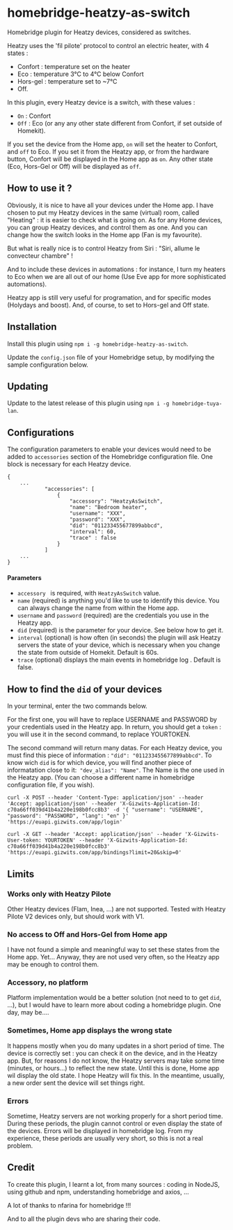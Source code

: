 # homebridge-heatzy-as-switch
 Homebridge plugin for Heatzy devices, considered as switches.
 
Heatzy uses the 'fil pilote' protocol to control an electric heater, with 4 states : 

* Confort  : temperature set on the heater
* Eco : temperature 3°C to 4°C below Confort
* Hors-gel : temperature set to ~7°C
* Off.

In this plugin, every Heatzy device is a switch, with these values : 

* `On` : Confort
* `Off` : Eco (or any any other state different from Confort, if set outside of Homekit).

If you set the device from the Home app, `on` will set the heater to Confort, and `off` to Eco.
If you set it from the Heatzy app, or from the hardware button, Confort will be displayed in the Home app as `on`. Any other state (Eco, Hors-Gel or Off) will be displayed as `off`.
## How to use it ?
Obviously, it is nice to have all your devices under the Home app.
I have chosen to put my Heatzy devices in the same (virtual) room, called "Heating" : it is easier to check what is going on.
As for any Home devices, you can group Heatzy devices, and control them as one. And you can change how the switch looks in the Home app (Fan is my favourite). 

But what is really nice is to control Heatzy from Siri : "Siri, allume le convecteur chambre" !

And to include these devices in automations : for instance, I turn my heaters to Eco when we are all out of our home (Use Eve app for more sophisticated automations).

Heatzy app is still very useful for programation, and for specific modes (Holydays and boost). And, of course, to set to Hors-gel and Off state.
## Installation
Install this plugin using `npm i -g homebridge-heatzy-as-switch`.

Update the `config.json` file of your Homebridge setup, by modifying the sample configuration below.

## Updating
Update to the latest release of this plugin using `npm i -g homebridge-tuya-lan`.

## Configurations
The configuration parameters to enable your devices would need to be added to `accessories` section of the Homebridge configuration file. One block is necessary for each Heatzy device.

```json5
{
    ...
            "accessories": [
                {
                    "accessory": "HeatzyAsSwitch",
                    "name": "Bedroom heater",
                    "username": "XXX",
                    "password": "XXX",
                    "did": "011233455677899abbcd",
                    "interval": 60,
                    "trace" : false
                }
            ]
    ...
}
```
#### Parameters
* `accessory ` is required, with `HeatzyAsSwitch` value.  
* `name` (required) is anything you'd like to use to identify this device. You can always change the name from within the Home app.
* `username` and `password` (required) are the credentials you use in the Heatzy app.
* `did` (required) is the parameter for your device. See below how to get it.
* `interval` (optional) is how often (in seconds) the plugin will ask Heatzy servers the state of your device, which is necessary when you change the state from outside of Homekit. Default is 60s.
* `trace` (optional) displays the main events in homebridge log . Default is false.


## How to find the  `did` of your devices
In your terminal, enter the two commands below.

For the first one, you will have to replace USERNAME and PASSWORD by your credentials used in the Heatzy app.
In return, you should get a `token` : you will use it in the second command, to replace YOURTOKEN.

The second command will return many datas. For each Heatzy device, you must find this piece of information : `"did": "011233455677899abbcd"`. To know wich `did` is for which device, you will find another piece of informatation close to it:` "dev_alias": "Name"`. The Name is the one used in the Heatzy app.
(You can choose a different name in homebridge configuration file, if you wish).


`curl -X POST --header 'Content-Type: application/json' --header 'Accept: application/json' --header 'X-Gizwits-Application-Id: c70a66ff039d41b4a220e198b0fcc8b3' -d '{ "username": "USERNAME", "password": "PASSWORD", "lang": "en" }' 'https://euapi.gizwits.com/app/login'`

`curl -X GET --header 'Accept: application/json' --header 'X-Gizwits-User-token: YOURTOKEN' --header 'X-Gizwits-Application-Id: c70a66ff039d41b4a220e198b0fcc8b3' 'https://euapi.gizwits.com/app/bindings?limit=20&skip=0'`
## Limits
### Works only with Heatzy Pilote
Other Heatzy devices (Flam, Inea, ...) are not supported. Tested with Heatzy Pilote V2 devices only, but should work with V1.
### No access to Off and Hors-Gel from Home app
I have not found a simple and meaningful way to set these states from the Home app. Yet...
Anyway, they are not used very often, so the Heatzy app may be enough to control them.
### Accessory, no platform
Platform implementation would be a better solution (not need to to get `did`, ...), but I would have to learn more about coding a homebridge plugin. One day, may be....
### Sometimes, Home app displays the wrong state
It happens mostly when you do many updates in a short period of time. The device is correctly set : you can check it on the device, and in the Heatzy app. But, for reasons I do not know, the Heatzy servers may take some time (minutes, or hours...) to reflect the new state. Until this is done, Home app wil display the old state. I hope Heatzy will fix this. In the meantime, usually, a new order sent the device will set things right.
### Errors
Sometime, Heatzy servers are not working properly for a short period time. During these periods, the plugin cannot control or even display the state of the devices. Errors will be displayed in homebridge log.
From my experience, these periods are usually very short, so this is not a real problem.

## Credit
To create this plugin, I learnt a lot, from many sources  : coding in NodeJS, using github and npm, understanding homebridge and axios, ...

A lot of thanks to nfarina for homebridge !!!

And to all the plugin devs who are sharing their code.